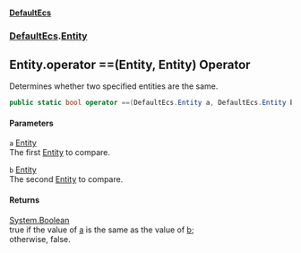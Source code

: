 #### [DefaultEcs](DefaultEcs.md 'DefaultEcs')
### [DefaultEcs](DefaultEcs.md#DefaultEcs 'DefaultEcs').[Entity](Entity.md 'DefaultEcs.Entity')
## Entity.operator ==(Entity, Entity) Operator
Determines whether two specified entities are the same.
```csharp
public static bool operator ==(DefaultEcs.Entity a, DefaultEcs.Entity b);
```
#### Parameters
<a name='DefaultEcs_Entity_op_Equality(DefaultEcs_Entity_DefaultEcs_Entity)_a'></a>
`a` [Entity](Entity.md 'DefaultEcs.Entity')  
The first [Entity](Entity.md 'DefaultEcs.Entity') to compare.
  
<a name='DefaultEcs_Entity_op_Equality(DefaultEcs_Entity_DefaultEcs_Entity)_b'></a>
`b` [Entity](Entity.md 'DefaultEcs.Entity')  
The second [Entity](Entity.md 'DefaultEcs.Entity') to compare.
  
#### Returns
[System.Boolean](https://docs.microsoft.com/en-us/dotnet/api/System.Boolean 'System.Boolean')  
true if the value of [a](Entity_operator(Entity_Entity).md#DefaultEcs_Entity_op_Equality(DefaultEcs_Entity_DefaultEcs_Entity)_a 'DefaultEcs.Entity.op_Equality(DefaultEcs.Entity, DefaultEcs.Entity).a') is the same as the value of [b](Entity_operator(Entity_Entity).md#DefaultEcs_Entity_op_Equality(DefaultEcs_Entity_DefaultEcs_Entity)_b 'DefaultEcs.Entity.op_Equality(DefaultEcs.Entity, DefaultEcs.Entity).b');  
otherwise, false.  
